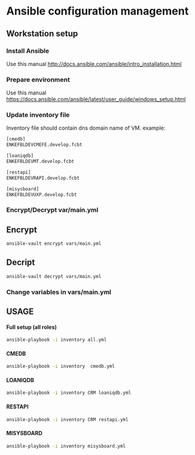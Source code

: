 # Ansible configuration management

## Workstation setup

### Install Ansible

Use this manual <http://docs.ansible.com/ansible/intro_installation.html>

### Prepare environment

Use this manual https://docs.ansible.com/ansible/latest/user_guide/windows_setup.html

### Update inventory file

Inventory  file should contain dns domain name of VM.
example:
```bash
[cmedb]
ENKEFBLDEVCMEFE.develop.fcbt

[loaniqdb]
ENKEFBLDEVMT.develop.fcbt

[restapi]
ENKEFBLDEVRAPI.develop.fcbt

[misysboard]
ENKEFBLDEVUXP.develop.fcbt
```

### Encrypt/Decrypt var/main.yml

## Encrypt

```bash
ansible-vault encrypt vars/main.yml
```

## Decript

```bash
ansible-vault decrypt vars/main.yml
```


### Change variables in vars/main.yml

## USAGE

#### Full setup (all roles)

```bash
ansible-playbook -i inventory all.yml
```

#### CMEDB

```bash
ansible-playbook -i inventory  cmedb.yml
```
#### LOANIQDB

```bash
ansible-playbook -i inventory CRM loaniqdb.yml
```

#### RESTAPI

```bash
ansible-playbook -i inventory CRM restapi.yml
```

#### MISYSBOARD

```bash
ansible-playbook -i inventory misysboard.yml
```
